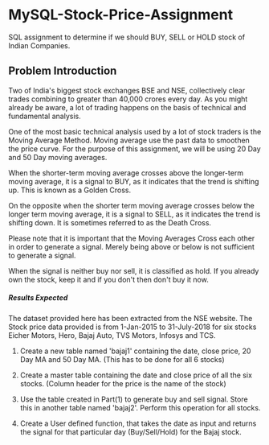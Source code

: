 # MySQL-Stock-Price-Assignment
SQL assignment to determine if we should BUY, SELL or HOLD stock of Indian Companies.

## Problem Introduction
Two of India's biggest stock exchanges BSE and NSE, collectively clear trades combining to greater than 40,000 crores every day. As you might already be aware, a lot of trading happens on the basis of technical and fundamental analysis.

One of the most basic technical analysis used by a lot of stock traders is the Moving Average Method. Moving average use the past data to smoothen the price curve. For the purpose of this assignment, we will be using 20 Day and 50 Day moving averages.

When the shorter-term moving average crosses above the longer-term moving average, it is a signal to BUY, as it indicates that the trend is shifting up. This is known as a Golden Cross.

On the opposite when the shorter term moving average crosses below the longer term moving average, it is a signal to SELL, as it indicates the trend is shifting down. It is sometimes referred to as the Death Cross.

Please note that it is important that the Moving Averages Cross each other in order to generate a signal. Merely being above or below is not sufficient to generate a signal.

When the signal is neither buy nor sell, it is classified as hold. If you already own the stock, keep it and if you don't then don't buy it now.

##### Results Expected
The dataset provided here has been extracted from the NSE website. The Stock price data provided is from 1-Jan-2015 to 31-July-2018 for six stocks Eicher Motors, Hero, Bajaj Auto, TVS Motors, Infosys and TCS.

1. Create a new table named 'bajaj1' containing the date, close price, 20 Day MA and 50 Day MA. (This has to be done for all 6 stocks)

2. Create a master table containing the date and close price of all the six stocks. (Column header for the price is the name of the stock)

3. Use the table created in Part(1) to generate buy and sell signal. Store this in another table named 'bajaj2'. Perform this operation for all stocks.

4. Create a User defined function, that takes the date as input and returns the signal for that particular day (Buy/Sell/Hold) for the Bajaj stock.

